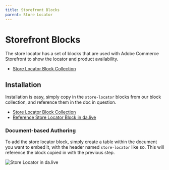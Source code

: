 ```yaml
---
title: Storefront Blocks
parent: Store Locator
---
```


# Storefront Blocks

The store locator has a set of blocks that are used with Adobe Commerce Storefront to show the locator and product availability.

* [Store Locator Block Collection](https://github.com/blueacorninc/aio-commerce-storelocator-blocks)

## Installation

Installation is easy, simply copy in the `store-locator` blocks from our block collection, and reference them in the doc in question.

* [Store Locator Block Collection](https://github.com/blueacorninc/aio-commerce-storelocator-blocks)
* [Reference Store Locator Block in da.live](https://da.live/edit#/blueacorninc/shop/store-locator)


### Document-based Authoring

To add the store locator block, simply create a table within the document you want to embed it, with the header named `store-locator` like so. This will reference the block copied in with the previous step.

![Store Locator in da.live](/apps/storelocator/docs/img/install-storelocator-dalive.png)
